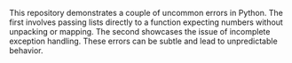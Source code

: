This repository demonstrates a couple of uncommon errors in Python.  The first involves passing lists directly to a function expecting numbers without unpacking or mapping. The second showcases the issue of incomplete exception handling. These errors can be subtle and lead to unpredictable behavior.